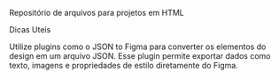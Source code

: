 Repositório de arquivos para projetos em HTML


Dicas Uteis

Utilize plugins como o JSON to Figma para converter os elementos do design em um arquivo JSON. Esse plugin permite exportar dados como texto, imagens e propriedades de estilo diretamente do Figma.
